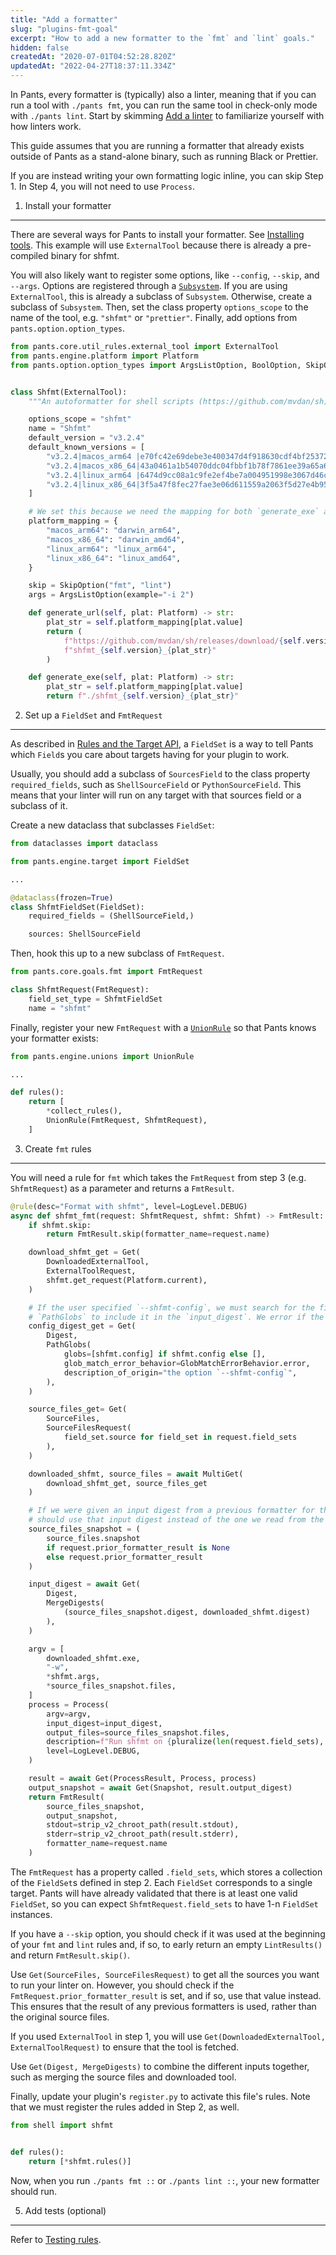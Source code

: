 ```yaml
---
title: "Add a formatter"
slug: "plugins-fmt-goal"
excerpt: "How to add a new formatter to the `fmt` and `lint` goals."
hidden: false
createdAt: "2020-07-01T04:52:28.820Z"
updatedAt: "2022-04-27T18:37:11.334Z"
---
```

In Pants, every formatter is (typically) also a linter, meaning that if you can run a tool with `./pants fmt`, you can run the same tool in check-only mode with `./pants lint`. Start by skimming [Add a linter](doc:plugins-lint-goal) to familiarize yourself with how linters work. 

This guide assumes that you are running a formatter that already exists outside of Pants as a stand-alone binary, such as running Black or Prettier.

If you are instead writing your own formatting logic inline, you can skip Step 1. In Step 4, you will not need to use `Process`.

1. Install your formatter
-------------------------

There are several ways for Pants to install your formatter. See [Installing tools](doc:rules-api-installing-tools). This example will use `ExternalTool` because there is already a pre-compiled binary for shfmt.

You will also likely want to register some options, like `--config`, `--skip`, and `--args`. Options are registered through a [`Subsystem`](doc:rules-api-subsystems). If you are using `ExternalTool`, this is already a subclass of `Subsystem`. Otherwise, create a subclass of `Subsystem`. Then, set the class property `options_scope` to the name of the tool, e.g. `"shfmt"` or `"prettier"`. Finally, add options from `pants.option.option_types`.

```python
from pants.core.util_rules.external_tool import ExternalTool
from pants.engine.platform import Platform
from pants.option.option_types import ArgsListOption, BoolOption, SkipOption


class Shfmt(ExternalTool):
    """An autoformatter for shell scripts (https://github.com/mvdan/sh)."""

    options_scope = "shfmt"
    name = "Shfmt"
    default_version = "v3.2.4"
    default_known_versions = [
        "v3.2.4|macos_arm64 |e70fc42e69debe3e400347d4f918630cdf4bf2537277d672bbc43490387508ec|2998546",
        "v3.2.4|macos_x86_64|43a0461a1b54070ddc04fbbf1b78f7861ee39a65a61f5466d15a39c4aba4f917|2980208",
        "v3.2.4|linux_arm64 |6474d9cc08a1c9fe2ef4be7a004951998e3067d46cf55a011ddd5ff7bfab3de6|2752512",
        "v3.2.4|linux_x86_64|3f5a47f8fec27fae3e06d611559a2063f5d27e4b9501171dde9959b8c60a3538|2797568",
    ]

    # We set this because we need the mapping for both `generate_exe` and `generate_url`.
    platform_mapping = {
        "macos_arm64": "darwin_arm64",
        "macos_x86_64": "darwin_amd64",
        "linux_arm64": "linux_arm64",
        "linux_x86_64": "linux_amd64",
    }

    skip = SkipOption("fmt", "lint")
    args = ArgsListOption(example="-i 2")

    def generate_url(self, plat: Platform) -> str:
        plat_str = self.platform_mapping[plat.value]
        return (
            f"https://github.com/mvdan/sh/releases/download/{self.version}/"
            f"shfmt_{self.version}_{plat_str}"
        )

    def generate_exe(self, plat: Platform) -> str:
        plat_str = self.platform_mapping[plat.value]
        return f"./shfmt_{self.version}_{plat_str}"
```

2. Set up a `FieldSet` and `FmtRequest`
---------------------------------------

As described in [Rules and the Target API](doc:rules-api-and-target-api), a `FieldSet` is a way to tell Pants which `Field`s you care about targets having for your plugin to work.

Usually, you should add a subclass of `SourcesField` to the class property `required_fields`, such as `ShellSourceField` or `PythonSourceField`. This means that your linter will run on any target with that sources field or a subclass of it.

Create a new dataclass that subclasses `FieldSet`:

```python
from dataclasses import dataclass

from pants.engine.target import FieldSet

...

@dataclass(frozen=True)
class ShfmtFieldSet(FieldSet):
    required_fields = (ShellSourceField,)

    sources: ShellSourceField
```

Then, hook this up to a new subclass of `FmtRequest`.

```python
from pants.core.goals.fmt import FmtRequest

class ShfmtRequest(FmtRequest):
    field_set_type = ShfmtFieldSet
    name = "shfmt"
```

Finally, register your new `FmtRequest` with a [`UnionRule`](doc:rules-api-unions) so that Pants knows your formatter exists:

```python
from pants.engine.unions import UnionRule

...

def rules():
    return [
      	*collect_rules(),
        UnionRule(FmtRequest, ShfmtRequest),
    ]
```

3. Create `fmt` rules
---------------------

You will need a rule for `fmt` which takes the `FmtRequest` from step 3  (e.g. `ShfmtRequest`) as a parameter and returns a `FmtResult`.

```python
@rule(desc="Format with shfmt", level=LogLevel.DEBUG)
async def shfmt_fmt(request: ShfmtRequest, shfmt: Shfmt) -> FmtResult:
    if shfmt.skip:
        return FmtResult.skip(formatter_name=request.name)

    download_shfmt_get = Get(
        DownloadedExternalTool,
        ExternalToolRequest,
        shfmt.get_request(Platform.current),
    )

    # If the user specified `--shfmt-config`, we must search for the file they specified with
    # `PathGlobs` to include it in the `input_digest`. We error if the file cannot be found.
    config_digest_get = Get(
        Digest,
        PathGlobs(
            globs=[shfmt.config] if shfmt.config else [],
            glob_match_error_behavior=GlobMatchErrorBehavior.error,
            description_of_origin="the option `--shfmt-config`",
        ),
    )

    source_files_get= Get(
        SourceFiles,
        SourceFilesRequest(
            field_set.source for field_set in request.field_sets
        ),
    )

    downloaded_shfmt, source_files = await MultiGet(
        download_shfmt_get, source_files_get
    )

    # If we were given an input digest from a previous formatter for the source files, then we
    # should use that input digest instead of the one we read from the filesystem.
    source_files_snapshot = (
        source_files.snapshot
        if request.prior_formatter_result is None
        else request.prior_formatter_result
    )

    input_digest = await Get(
        Digest,
        MergeDigests(
            (source_files_snapshot.digest, downloaded_shfmt.digest)
        ),
    )

    argv = [
        downloaded_shfmt.exe,
        "-w",
        *shfmt.args,
        *source_files_snapshot.files,
    ]
    process = Process(
        argv=argv,
        input_digest=input_digest,
        output_files=source_files_snapshot.files,
        description=f"Run shfmt on {pluralize(len(request.field_sets), 'file')}.",
        level=LogLevel.DEBUG,
    )

    result = await Get(ProcessResult, Process, process)
    output_snapshot = await Get(Snapshot, result.output_digest)
    return FmtResult(
        source_files_snapshot,
        output_snapshot,
        stdout=strip_v2_chroot_path(result.stdout),
        stderr=strip_v2_chroot_path(result.stderr),
        formatter_name=request.name
    )
```

The `FmtRequest` has a property called `.field_sets`, which stores a collection of the `FieldSet`s defined in step 2. Each `FieldSet` corresponds to a single target. Pants will have already validated that there is at least one valid `FieldSet`, so you can expect `ShfmtRequest.field_sets` to have 1-n `FieldSet` instances. 

If you have a `--skip` option, you should check if it was used at the beginning of your `fmt` and `lint` rules and, if so, to early return an empty `LintResults()` and return `FmtResult.skip()`.

Use `Get(SourceFiles, SourceFilesRequest)` to get all the sources you want to run your linter on. However, you should check if the `FmtRequest.prior_formatter_result` is set, and if so, use that value instead. This ensures that the result of any previous formatters is used, rather than the original source files. 

If you used `ExternalTool` in step 1, you will use `Get(DownloadedExternalTool, ExternalToolRequest)` to ensure that the tool is fetched.

Use `Get(Digest, MergeDigests)` to combine the different inputs together, such as merging the source files and downloaded tool.

Finally, update your plugin's `register.py` to activate this file's rules. Note that we must register the rules added in Step 2, as well.

```python pants-plugins/shell/register.py
from shell import shfmt


def rules():
    return [*shfmt.rules()]
```

Now, when you run `./pants fmt ::` or `./pants lint ::`, your new formatter should run. 

5. Add tests (optional)
-----------------------

Refer to [Testing rules](doc:rules-api-testing).
